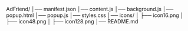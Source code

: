 AdFriend/
│── manifest.json
│── content.js
│── background.js
│── popup.html
│── popup.js
│── styles.css
│── icons/
│   ├── icon16.png
│   ├── icon48.png
│   ├── icon128.png
│── README.md
